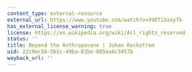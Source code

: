 ```yaml
---
content_type: external-resource
external_url: https://www.youtube.com/watch?v=V9ETiSaxyfk
has_external_license_warning: true
license: https://en.wikipedia.org/wiki/All_rights_reserved
status: ''
title: Beyond the Anthropocene | Johan Rockstrom
uid: 22c9ec5b-5b1c-49ba-83be-895ea8c3457b
wayback_url: ''
---
```


